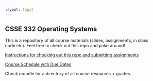 ```yaml
---
layout: togit
---
```


## CSSE 332 Operating Systems

This is a repository of all course materials (slides, assignments, in
class code etc).  Feel free to check out this repo and poke around!

[Instructions for checking out this repo and submitting assignments](Docs/getting_and_submitting_code.md)

[Course Schedule with Due Dates](https://rhit-csse.github.io/csse332/schedule.html)

Check moodle for a directory of all course resources + grades.

